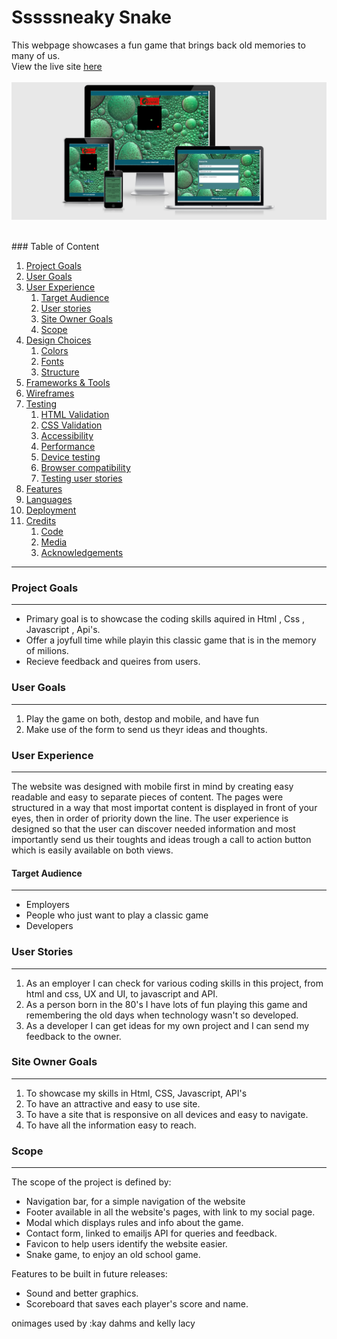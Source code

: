 # Sssssneaky Snake 
This webpage showcases a fun game that brings back old memories to many of us.
<br>
View the live site [here](https://robertdavid1205.github.io/SssssneakySnake-ms2)
<br><br>
![Responsive site example](/docs/mockup/mockup.png)

<br>
### Table of Content

1. [Project Goals](#project-goals)
2. [User Goals](#user-goals)
3. [User Experience](#user-experience)
    1. [Target Audience](#target-audience)
    2. [User stories](#user-stories)
    3. [Site Owner Goals](#site-owner-goals)
    4. [Scope](#scope)
4. [Design Choices](#design-choices)
    1. [Colors](#colors)
    2. [Fonts](#fonts)
    3. [Structure](#structure)
5. [Frameworks & Tools](#frameworks,-libraries-and-other-tools)    
6. [Wireframes](#wireframes)
7. [Testing](#testing)
    1. [HTML Validation](#HTML-validation)
    2. [CSS Validation](#CSS-validation)
    3. [Accessibility](#accessibility)
    4. [Performance](#performance)
    5. [Device testing](#performed-tests-on)
    6. [Browser compatibility](#browser-compatability)
    7. [Testing user stories](#testing-user-stories)
8. [Features](#features)
9. [Languages](#languages-used)
10. [Deployment](#deployment)
11. [Credits](#credits)
    1. [Code](#code)
    2. [Media](#media)
    3. [Acknowledgements](#acknowledgements)
---

### Project Goals
---
* Primary goal is to showcase the coding skills aquired in Html , Css , Javascript , Api's. 
* Offer a joyfull time while playin this classic game that is in the memory of milions.
* Recieve feedback and queires from users.

### User Goals
---
1. Play the game on both, destop and mobile, and have fun
2. Make use of the form to send us theyr ideas and thoughts.

### User Experience
---
The website was designed with mobile first in mind by creating easy readable and easy to separate pieces of content.
The pages were structured in a way that most importat content is displayed in front of your eyes, then in order of priority down the line.
The user experience is designed so that the user can discover needed information and most importantly send us their toughts and ideas trough a call to action button which is easily available on both views. 

#### Target Audience
---
* Employers
* People who just want to play a classic game
* Developers

### User Stories
---
1. As an employer I can check for various coding skills in this project, from html and css, UX and UI, to javascript and API.
2. As a person born in the 80's I have lots of fun playing this game and remembering the old days when technology  wasn't so developed.
3. As a developer I can get ideas for my own project and I can send my feedback to the owner.

### Site Owner Goals
---
1. To showcase my skills in Html, CSS, Javascript, API's
2. To have an attractive and easy to use site.
3. To have a site that is responsive on all devices and easy to navigate.
4. To have all the information easy to reach.

### Scope
---
The scope of the project is defined by:

* Navigation bar, for a simple navigation of the website
* Footer available in all the website's pages, with link to my social page.
* Modal which displays rules and info about the game.
* Contact form, linked to emailjs API for queries and feedback.
* Favicon to help users identify the website easier.
* Snake game, to enjoy an old school game.

Features to be built in future releases:

* Sound and better graphics.
* Scoreboard that saves each player's score and name.











onimages used by  :kay dahms   and kelly lacy